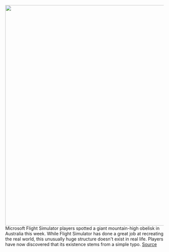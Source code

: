 <img src='https://cdn.vox-cdn.com/thumbor/EvVZMzB5vEGkD_-Z-AxI3W8AF0c=/0x0:2560x1440/1200x800/filters:focal(1719x657:2127x1065)/cdn.vox-cdn.com/uploads/chorus_image/image/67272178/kjbJabx.0.jpg' width='700px' /><br/>
Microsoft Flight Simulator players spotted a giant mountain-high obelisk in Australia this week. While Flight Simulator has done a great job at recreating the real world, this unusually huge structure doesn't exist in real life. Players have now discovered that its existence stems from a simple typo.
<a href='https://www.theverge.com/2020/8/21/21395084/microsoft-flight-simulator-melbourne-obelish-openstreetmap-bing-maps-data-glitch'> Source <a/>